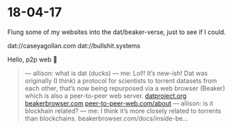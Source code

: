 # 18-04-17

Flung some of my websites into the dat/beaker-verse, just to see if I could.

dat://caseyagollan.com
dat://bullshit.systems

Hello, p2p web 👋

> — allison: what is dat (ducks)
> — me: Lol!! It’s new-ish! Dat was originally (I think) a protocol for scientists to torrent datasets from each other, that’s now being repurposed via a web browser (Beaker) which is also a peer-to-peer web server.
> [datproject.org](http://datproject.org)
> [beakerbrowser.com](http://beakerbrowser.com)
> [peer-to-peer-web.com/about](http://peer-to-peer-web.com/about)
> — allison:  is it blockhain related?
> — me: I think it’s more closely related to torrents than blockchains. beakerbrowser.com/docs/inside-be…
